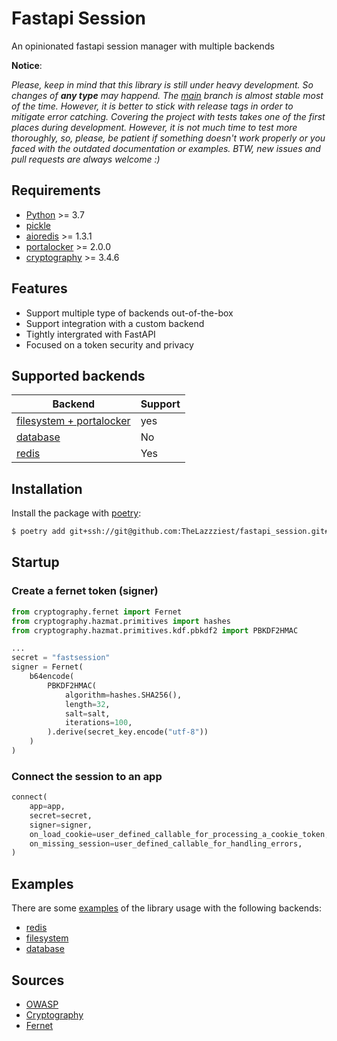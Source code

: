 # Fastapi Session

An opinionated fastapi session manager with multiple backends

**Notice**:

_Please, keep in mind that this library is still under heavy development. So changes of **any type** may happend. The [main](https://github.com/TheLazzziest/fastapi_session) branch is almost stable most of the time. However, it is better to stick with release tags in order to mitigate error catching. Covering the project with tests takes one of the first places during development. However, it is not much time to test more thoroughly, so, please, be patient if something doesn't work properly or you faced with the outdated documentation or examples. BTW, new issues and pull requests are always welcome :)_

## Requirements

* [Python](https://docs.python.org/3.7/tutorial/) >= 3.7
* [pickle](https://docs.python.org/3.7/library/pickle.html)
* [aioredis](https://github.com/aio-libs/aioredis) >= 1.3.1
* [portalocker](https://github.com/WoLpH/portalocker) >= 2.0.0
* [cryptography](https://cryptography.io/en/3.4.6/index.html) >= 3.4.6

## Features

* Support multiple type of backends out-of-the-box
* Support integration with a custom backend
* Tightly intergrated with FastAPI
* Focused on a token security and privacy

## Supported backends

| Backend                                                          | Support |
| ---------------------------------------------------------------- | ------- |
| [filesystem + portalocker](https://github.com/WoLpH/portalocker) | yes     |
| [database](#database)                                            | No      |
| [redis](https://github.com/aio-libs/aioredis)                    | Yes     |

## Installation

Install the package with [poetry](https://python-poetry.org/):

```sh
$ poetry add git+ssh://git@github.com:TheLazzziest/fastapi_session.git#0.6.6
```

## Startup

### Create a fernet token (signer)

```python
from cryptography.fernet import Fernet
from cryptography.hazmat.primitives import hashes
from cryptography.hazmat.primitives.kdf.pbkdf2 import PBKDF2HMAC

...
secret = "fastsession"
signer = Fernet(
    b64encode(
        PBKDF2HMAC(
            algorithm=hashes.SHA256(),
            length=32,
            salt=salt,
            iterations=100,
        ).derive(secret_key.encode("utf-8"))
    )
)
```

### Connect the session to an app

```python
connect(
    app=app,
    secret=secret,
    signer=signer,
    on_load_cookie=user_defined_callable_for_processing_a_cookie_token,
    on_missing_session=user_defined_callable_for_handling_errors,
)
```

## Examples

There are some [examples](./examples) of the library usage with the following backends:

* [redis](./examples/redis)
* [filesystem](./examples/filesystem)
* [database](#database)

## Sources

* [OWASP](https://cheatsheetseries.owasp.org/cheatsheets/Session_Management_Cheat_Sheet.html)
* [Cryptography](https://cryptobook.nakov.com/encryption-symmetric-and-asymmetric)
* [Fernet](https://github.com/fernet/spec/blob/master/Spec.md)
